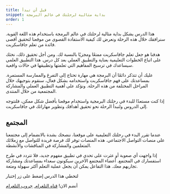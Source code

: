 ```yaml
---
title: قبل أن تبدأ
snippet: بداية مثالية لرحلتك في عالم البرمجة
order: 1
---
```


هذا الدرس يشكل بداية مثالية لرحلتك في عالم البرمجة باستخدام هذه اللغة القوية.
سنرافقك خلال هذه الرحلة ونعرض لك كيفية الاستفادة القصوى من موقعنا لتحقيق أقصى
فائدة من تعلم جافاسكربت.

هدفنا هو جعل تعلم جافاسكربت ممتعًا ومجزيًا بالنسبة لك. ومن أجل تحقيق ذلك، نحثك على
اتباع الخطوات التعليمية بعناية والتطبيق العملي بعد كل درس. هذا التطبيق العلمي
سيساعدك في ترسيخ المفاهيم التي تعلمتها وتطبيقها في حالات واقعية.

عليك أن تتذكر دائمًا أن البرمجة هي مهارة تحتاج إلى التفرغ والممارسة المستمرة.
بمساعدتك على فهم جافاسكربت واستخدامه بشكل فعال، سنقوم بتوجيهك خلال المراحل
المختلفة من هذه الرحلة. ونؤكد على أهمية التطبيق العملي والمشاركة المجتمعية من
خلال المنتدى.

إذا كنت مستعدًا للبدء في رحلتك البرمجية واستخدام موقعنا بأفضل شكل ممكن، فلنتوجه
إلى الدروس ولنبدأ الرحلة نحو تحقيق أهدافك وتطوير مهاراتك في جافاسكربت.

## المجتمع

عندما تقرر البدء في رحلتك التعليمية على موقعنا، ننصحك بشدة بالانضمام إلى مجتمعنا
على منصات التواصل الاجتماعي. هذه المنصات توفر لك فرصة فريدة للتواصل مع زملائك
المتعلمين والمشاركة في المناقشات والأنشطة.

إذا واجهت أي صعوبة أو عثرت على تحدي في تطبيق مفهوم جديد، فلا تتردد في طرح
استفسارك في المجتمع. أعضاء المجتمع الآخرين سيكونون سعداء بمساعدتك ومشاركة
تجاربهم معك. هذا التفاعل يمكن أن يجعل عملية التعلم أكثر سهولة ومتعة.

<div class="quiz">
لتخطي هذا الدرس إضغط على زر إختبار
</div>
<!-- <mark>recommended</mark> -->

أنضم الان! [قناه التلغرام](https://t.me/NakhlahJS),
[جروب التلغرام](https://t.me/NakhlahChat)
